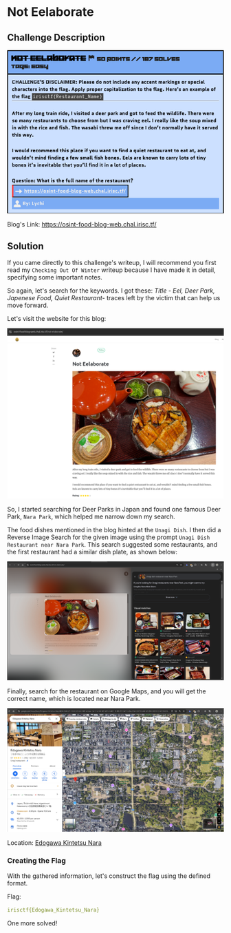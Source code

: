 # Not Eelaborate

## Challenge Description

![Description](./assets/desc.png)

Blog's Link: https://osint-food-blog-web.chal.irisc.tf/

## Solution

If you came directly to this challenge's writeup, I will recommend you first read my `Checking Out Of Winter` writeup because I have made it in detail, specifying some important notes.

So again, let's search for the keywords. I got these: *Title - Eel, Deer Park, Japenese Food, Quiet Restaurant*- traces left by the victim that can help us move forward.

Let's visit the website for this blog:

![Blog](./assets/blog.png)

So, I started searching for Deer Parks in Japan and found one famous Deer Park, `Nara Park`, which helped me narrow down my search.

The food dishes mentioned in the blog hinted at the `Unagi Dish`. I then did a Reverse Image Search for the given image using the prompt `Unagi Dish Restaurant near Nara Park`. This search suggested some restaurants, and the first restaurant had a similar dish plate, as shown below:

![Image Search](./assets/image_search.png)

Finally, search for the restaurant on Google Maps, and you will get the correct name, which is located near Nara Park.

![Restaurant](./assets/restaurant.png)

Location: [Edogawa Kintetsu Nara](https://maps.app.goo.gl/d2VqjxsCzop5jx1y6)

### Creating the Flag
With the gathered information, let's construct the flag using the defined format.

Flag: 
```yaml
irisctf{Edogawa_Kintetsu_Nara}
```
One more solved!